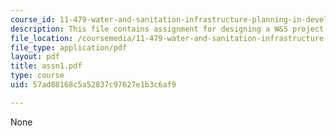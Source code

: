 ```yaml
---
course_id: 11-479-water-and-sanitation-infrastructure-planning-in-developing-countries-spring-2005
description: This file contains assignment for designing a W&S project.
file_location: /coursemedia/11-479-water-and-sanitation-infrastructure-planning-in-developing-countries-spring-2005/57ad88168c5a52837c97627e1b3c6af9_assn1.pdf
file_type: application/pdf
layout: pdf
title: assn1.pdf
type: course
uid: 57ad88168c5a52837c97627e1b3c6af9

---
```

None